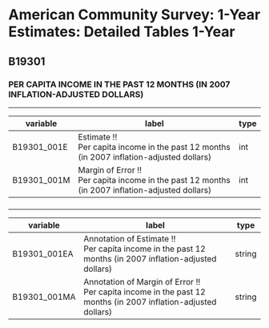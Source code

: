 # American Community Survey: 1-Year Estimates: Detailed Tables 1-Year

## B19301

### PER CAPITA INCOME IN THE PAST 12 MONTHS (IN 2007 INFLATION-ADJUSTED DOLLARS)

___

| variable | label | type |
| ----- | ----- | ----- |
| B19301_001E | Estimate !!<br>Per capita income in the past 12 months (in 2007 inflation-adjusted dollars) | int |
| B19301_001M | Margin of Error !!<br>Per capita income in the past 12 months (in 2007 inflation-adjusted dollars) | int |
### 

___

| variable | label | type |
| ----- | ----- | ----- |
| B19301_001EA | Annotation of Estimate !!<br>Per capita income in the past 12 months (in 2007 inflation-adjusted dollars) | string |
| B19301_001MA | Annotation of Margin of Error !!<br>Per capita income in the past 12 months (in 2007 inflation-adjusted dollars) | string |

